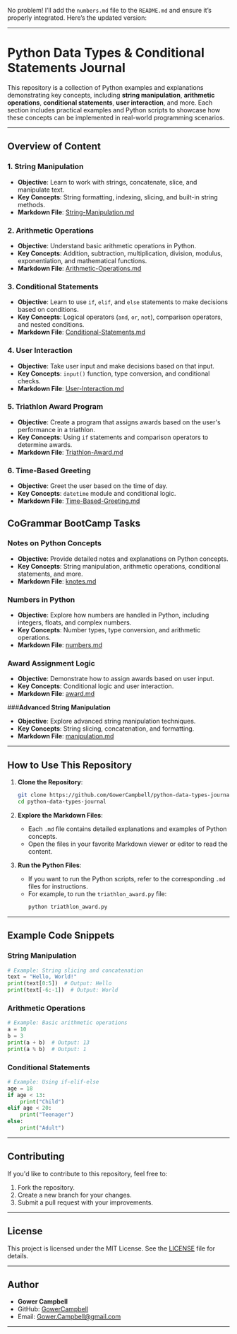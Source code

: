 No problem! I’ll add the `numbers.md` file to the `README.md` and ensure it’s properly integrated. Here’s the updated version:

---

# Python Data Types & Conditional Statements Journal

This repository is a collection of Python examples and explanations demonstrating key concepts, including **string manipulation**, **arithmetic operations**, **conditional statements**, **user interaction**, and more. Each section includes practical examples and Python scripts to showcase how these concepts can be implemented in real-world programming scenarios.

---

## Overview of Content

### 1. **String Manipulation**
   - **Objective**: Learn to work with strings, concatenate, slice, and manipulate text.
   - **Key Concepts**: String formatting, indexing, slicing, and built-in string methods.
   - **Markdown File**: [String-Manipulation.md](String-Manipulation.md)

### 2. **Arithmetic Operations**
   - **Objective**: Understand basic arithmetic operations in Python.
   - **Key Concepts**: Addition, subtraction, multiplication, division, modulus, exponentiation, and mathematical functions.
   - **Markdown File**: [Arithmetic-Operations.md](Arithmetic-Operations.md)

### 3. **Conditional Statements**
   - **Objective**: Learn to use `if`, `elif`, and `else` statements to make decisions based on conditions.
   - **Key Concepts**: Logical operators (`and`, `or`, `not`), comparison operators, and nested conditions.
   - **Markdown File**: [Conditional-Statements.md](Conditional-Statements.md)

### 4. **User Interaction**
   - **Objective**: Take user input and make decisions based on that input.
   - **Key Concepts**: `input()` function, type conversion, and conditional checks.
   - **Markdown File**: [User-Interaction.md](User-Interaction.md)

### 5. **Triathlon Award Program**
   - **Objective**: Create a program that assigns awards based on the user's performance in a triathlon.
   - **Key Concepts**: Using `if` statements and comparison operators to determine awards.
   - **Markdown File**: [Triathlon-Award.md](Triathlon-Award.md)

### 6. **Time-Based Greeting**
   - **Objective**: Greet the user based on the time of day.
   - **Key Concepts**: `datetime` module and conditional logic.
   - **Markdown File**: [Time-Based-Greeting.md](Time-Based-Greeting.md)

## CoGrammar BootCamp Tasks

### **Notes on Python Concepts**
   - **Objective**: Provide detailed notes and explanations on Python concepts.
   - **Key Concepts**: String manipulation, arithmetic operations, conditional statements, and more.
   - **Markdown File**: [knotes.md](knotes.md)

### **Numbers in Python**
   - **Objective**: Explore how numbers are handled in Python, including integers, floats, and complex numbers.
   - **Key Concepts**: Number types, type conversion, and arithmetic operations.
   - **Markdown File**: [numbers.md](numbers.py)

### **Award Assignment Logic**
   - **Objective**: Demonstrate how to assign awards based on user input.
   - **Key Concepts**: Conditional logic and user interaction.
   - **Markdown File**: [award.md](award.py)

###**Advanced String Manipulation**
   - **Objective**: Explore advanced string manipulation techniques.
   - **Key Concepts**: String slicing, concatenation, and formatting.
   - **Markdown File**: [manipulation.md](manipulation.py)

---

## How to Use This Repository

1. **Clone the Repository**:
   ```bash
   git clone https://github.com/GowerCampbell/python-data-types-journal.git
   cd python-data-types-journal
   ```

2. **Explore the Markdown Files**:
   - Each `.md` file contains detailed explanations and examples of Python concepts.
   - Open the files in your favorite Markdown viewer or editor to read the content.

3. **Run the Python Files**:
   - If you want to run the Python scripts, refer to the corresponding `.md` files for instructions.
   - For example, to run the `triathlon_award.py` file:
     ```bash
     python triathlon_award.py
     ```

---

## Example Code Snippets

### String Manipulation
```python
# Example: String slicing and concatenation
text = "Hello, World!"
print(text[0:5])  # Output: Hello
print(text[-6:-1])  # Output: World
```

### Arithmetic Operations
```python
# Example: Basic arithmetic operations
a = 10
b = 3
print(a + b)  # Output: 13
print(a % b)  # Output: 1
```

### Conditional Statements
```python
# Example: Using if-elif-else
age = 18
if age < 13:
    print("Child")
elif age < 20:
    print("Teenager")
else:
    print("Adult")
```

---

## Contributing

If you'd like to contribute to this repository, feel free to:
1. Fork the repository.
2. Create a new branch for your changes.
3. Submit a pull request with your improvements.

---

## License

This project is licensed under the MIT License. See the [LICENSE](LICENSE) file for details.

---

## Author

- **Gower Campbell**
- GitHub: [GowerCampbell](https://github.com/GowerCampbell)
- Email: Gower.Campbell@gmail.com



---
